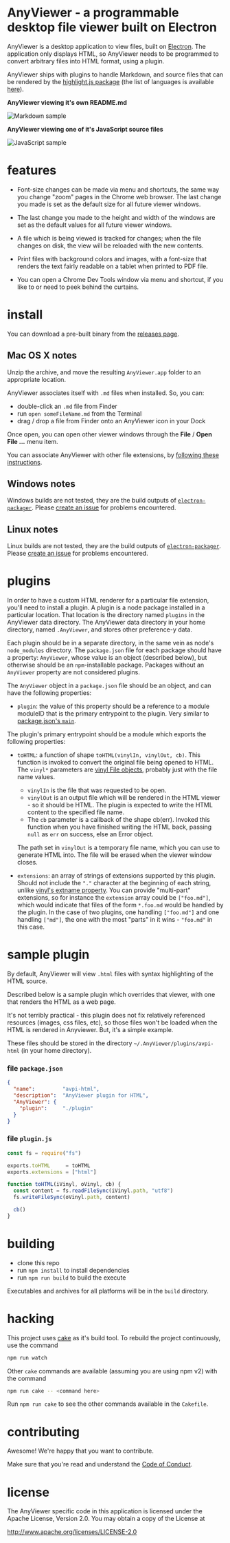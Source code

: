 AnyViewer - a programmable desktop file viewer built on Electron
================================================================================

AnyViewer is a desktop application to view files, built on
[Electron](http://electron.atom.io/).
The application only displays HTML, so AnyViewer needs to be programmed to
convert arbitrary files into HTML format, using a plugin.

AnyViewer ships with plugins to handle Markdown, and source files that
can be rendered by the
[highlight.js package](https://www.npmjs.com/package/highlight.js) (the list
of languages is available
[here](https://github.com/isagalaev/highlight.js/tree/master/src/languages)).

**AnyViewer viewing it's own README.md**

![Markdown sample](images/Markdown.png)

**AnyViewer viewing one of it's JavaScript source files**

![JavaScript sample](images/JavaScript.png)


features
================================================================================

* Font-size changes can be made via menu and shortcuts, the same way you
  change "zoom" pages in the Chrome web browser.  The last change you made
  is set as the default size for all future viewer windows.

* The last change you made to the height and width of the windows are set
  as the default values for all future viewer windows.

* A file which is being viewed is tracked for changes; when the file changes
  on disk, the view will be reloaded with the new contents.

* Print files with background colors and images, with a font-size that
  renders the text fairly readable on a tablet when printed to PDF file.

* You can open a Chrome Dev Tools window via menu and shortcut, if you like to
  or need to peek behind the curtains.


install
================================================================================

You can download a pre-built binary from the
[releases page](https://github.com/pmuellr/AnyViewer/releases).


Mac OS X notes
--------------------------------------------------------------------------------

Unzip the archive, and move the resulting `AnyViewer.app` folder to an
appropriate location.

AnyViewer associates itself with `.md` files when installed.  So, you can:

* double-click an `.md` file from Finder
* run  `open someFileName.md` from the Terminal
* drag / drop a file from Finder onto an AnyViewer icon in your Dock

Once open, you can open other viewer windows through the
**File** / **Open File ...** menu item.

You can associate AnyViewer with other file extensions, by [following these
instructions](http://www.imore.com/how-change-default-apps-os-x).


Windows notes
--------------------------------------------------------------------------------

Windows builds are not tested, they are the build outputs of
[`electron-packager`](https://npmjs.org/package/electron-packager).
Please [create an issue](https://github.com/pmuellr/AnyViewer/issues) for
problems encountered.


Linux notes
--------------------------------------------------------------------------------

Linux builds are not tested, they are the build outputs of
[`electron-packager`](https://npmjs.org/package/electron-packager).
Please [create an issue](https://github.com/pmuellr/AnyViewer/issues) for
problems encountered.


plugins
================================================================================

In order to have a custom HTML renderer for a particular file extension, you'll
need to install a plugin.  A plugin is a node package installed in a particular
location.  That location is the directory named `plugins` in the AnyViewer data
directory.  The AnyViewer data directory in your home directory, named
`.AnyViewer`, and stores other preference-y data.

Each plugin should be in a separate directory, in the same vein as node's
`node_modules` directory.  The `package.json` file for each package should have
a property: `AnyViewer`, whose value is an object (described below), but
otherwise should be an `npm`-installable package.  Packages without an
`AnyViewer` property are not considered plugins.

The `AnyViewer` object in a `package.json` file should be an object, and can
have the following properties:

* `plugin`: the value of this property should be a reference to a module
  moduleID that is the primary entrypoint to the plugin.  Very similar to
  [package.json's `main`](https://docs.npmjs.com/files/package.json#main).

The plugin's primary entrypoint should be a module which exports the following
properties:

* `toHTML`: a function of shape `toHTML(vinylIn, vinylOut, cb)`.
  This function is invoked to convert the original file being opened to HTML.
  The `vinyl*` parameters are
  [vinyl File objects](https://www.npmjs.com/package/vinyl),
  probably just with the file name values.

  * `vinylIn` is the file that was requested to be open.
  * `vinylOut` is an output file which will be rendered
    in the HTML viewer - so it should be HTML.  The plugin is expected
    to write the HTML content to the specified file name.
  * The `cb` parameter is a callback of the shape cb(err).  Invoked this
    function when you have finished writing the HTML back, passing `null`
    as `err` on success, else an Error object.

  The path set in `vinylOut` is a temporary file name, which you can use
  to generate HTML into.  The file will be erased when the viewer window
  closes.

* `extensions`: an array of strings of extensions supported by this plugin.
  Should not include the `"."` character at the beginning of each string,
  unlike [vinyl's extname property](https://www.npmjs.com/package/vinyl#extname).
  You can provide "multi-part" extensions, so for instance the `extension`
  array could be `["foo.md"]`, which would indicate that files of the form
  `*.foo.md` would be handled by the plugin. In the case of two plugins,
  one handling `["foo.md"]` and one handling `["md"]`, the one with the
  most "parts" in it wins - `"foo.md"` in this case.


sample plugin
================================================================================

By default, AnyViewer will view `.html` files with syntax highlighting of the
HTML source.

Described below is a sample plugin which overrides that viewer, with one that
renders the HTML as a web page.

It's not terribly practical -
this plugin does not fix relatively referenced resources (images, css files,
etc), so those files won't be loaded when the HTML is rendered in Anyviewer.
But, it's a simple example.

These files should be stored in the directory `~/.AnyViewer/plugins/avpi-html`
(in your home directory).

### file `package.json`

```json
{
  "name":         "avpi-html",
  "description":  "AnyViewer plugin for HTML",
  "AnyViewer": {
    "plugin":     "./plugin"
  }
}
```

### file `plugin.js`

```js
const fs = require("fs")

exports.toHTML     = toHTML
exports.extensions = ["html"]

function toHTML(iVinyl, oVinyl, cb) {
  const content = fs.readFileSync(iVinyl.path, "utf8")
  fs.writeFileSync(oVinyl.path, content)

  cb()
}
```


building
================================================================================

* clone this repo
* run `npm install` to install dependencies
* run `npm run build` to build the execute

Executables and archives for all platforms will be in the `build` directory.


hacking
================================================================================

This project uses [cake](http://coffeescript.org/#cake) as it's
build tool.  To rebuild the project continuously, use the command

```bash
npm run watch
```

Other `cake` commands are available (assuming you are using npm v2) with
the command

```bash
npm run cake -- <command here>
```

Run `npm run cake` to see the other commands available in the `Cakefile`.


contributing
================================================================================

Awesome!  We're happy that you want to contribute.

Make sure that you're read and understand the
[Code of Conduct](CODE_OF_CONDUCT.md).


license
================================================================================

The AnyViewer specific code in this application is licensed under the Apache License, Version 2.0. You may obtain a copy of the License at

<http://www.apache.org/licenses/LICENSE-2.0>
